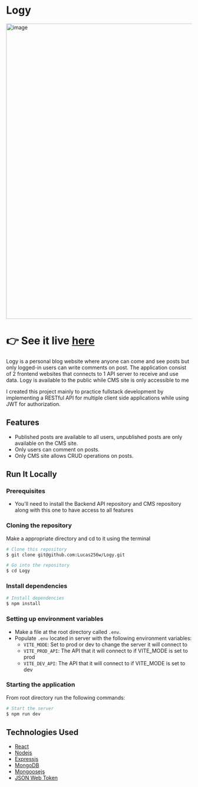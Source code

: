 # Logy

<img width="800" alt="image" src="https://github.com/Lucas256w/Logy/assets/112456075/fff91e68-169a-4358-a11c-36ee01e40179">



# **:point_right: See it live [here](https://logy-blog.netlify.app/)**

Logy is a personal blog website where anyone can come and see posts but only logged-in users can write comments on post. The application consist of 2 frontend websites that connects to 1 API server to receive and use data. Logy is available to the public while CMS site is only accessible to me

I created this project mainly to practice fullstack development by implementing a RESTful API for multiple client side applications while using JWT for authorization.

## Features

- Published posts are available to all users, unpublished posts are only available on the CMS site.
- Only users can comment on posts.
- Only CMS site allows CRUD operations on posts.

## Run It Locally

### Prerequisites

- You'll need to install the Backend API repository and CMS repository along with this one to have access to all features

### Cloning the repository

Make a appropriate directory and cd to it using the terminal

```bash
# Clone this repository
$ git clone git@github.com:Lucas256w/Logy.git

# Go into the repository
$ cd Logy
```

### Install dependencies

```bash
# Install dependencies
$ npm install
```

### Setting up environment variables

- Make a file at the root directory called `.env`.
- Populate `.env` located in server with the following environment variables:
  - `VITE_MODE`: Set to prod or dev to change the server it will connect to
  - `VITE_PROD_API`: The API that it will connect to if VITE_MODE is set to prod
  - `VITE_DEV_API`: The API that it will connect to if VITE_MODE is set to dev


### Starting the application

From root directory run the following commands:

```bash
# Start the server
$ npm run dev

```

## Technologies Used
- [React](https://react.dev/)
- [Nodejs](https://nodejs.org/)
- [Expressjs](https://expressjs.com/)
- [MongoDB](https://www.mongodb.com/)
- [Mongoosejs](https://mongoosejs.com/)
- [JSON Web Token](https://www.npmjs.com/package/jsonwebtoken)

